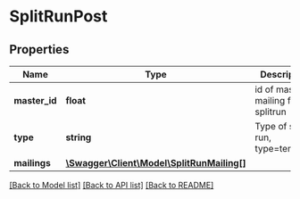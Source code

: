 # SplitRunPost

## Properties
Name | Type | Description | Notes
------------ | ------------- | ------------- | -------------
**master_id** | **float** | id of master mailing for splitrun | 
**type** | **string** | Type of split-run, type&#x3D;template | 
**mailings** | [**\Swagger\Client\Model\SplitRunMailing[]**](SplitRunMailing.md) |  | 

[[Back to Model list]](../README.md#documentation-for-models) [[Back to API list]](../README.md#documentation-for-api-endpoints) [[Back to README]](../README.md)


